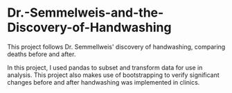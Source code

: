 # Dr.-Semmelweis-and-the-Discovery-of-Handwashing
This project follows Dr. Semmellweis' discovery of handwashing, comparing deaths before and after.

In this project, I used pandas to subset and transform data for use in analysis. This project also makes use of bootstrapping to verify significant changes before and after handwashing was implemented in clinics.
